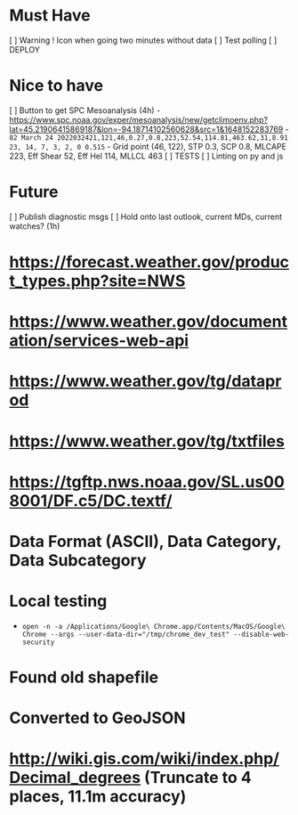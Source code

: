 # Must Have
[ ] Warning ! Icon when going two minutes without data
[ ] Test polling
[ ] DEPLOY

# Nice to have
[ ] Button to get SPC Mesoanalysis (4h)
    - https://www.spc.noaa.gov/exper/mesoanalysis/new/getclimoenv.php?lat=45.21906415869187&lon=-94.18714102560628&src=1&1648152283769
    - `82 March 24 2022032421,121,46,0.27,0.8,223,52.54,114.81,463.62,31,8.91 23, 14, 7, 3, 2, 0 0.515`
    - Grid point (46, 122), STP 0.3, SCP 0.8, MLCAPE 223, Eff Shear 52, Eff Hel 114, MLLCL 463
[ ] TESTS
[ ] Linting on py and js

# Future
[ ] Publish diagnostic msgs
[ ] Hold onto last outlook, current MDs, current watches? (1h)

# https://forecast.weather.gov/product_types.php?site=NWS
# https://www.weather.gov/documentation/services-web-api
# https://www.weather.gov/tg/dataprod
# https://www.weather.gov/tg/txtfiles
# https://tgftp.nws.noaa.gov/SL.us008001/DF.c5/DC.textf/
# Data Format (ASCII), Data Category, Data Subcategory

# Local testing
- `open -n -a /Applications/Google\ Chrome.app/Contents/MacOS/Google\ Chrome --args --user-data-dir="/tmp/chrome_dev_test" --disable-web-security`

# Found old shapefile
# Converted to GeoJSON
# http://wiki.gis.com/wiki/index.php/Decimal_degrees (Truncate to 4 places, 11.1m accuracy)